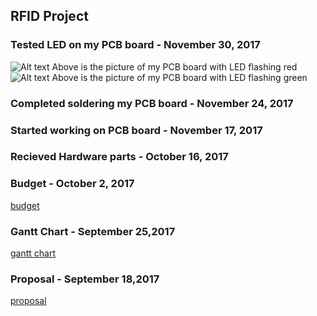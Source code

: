 RFID Project
------------
### Tested LED on my PCB board - November 30, 2017
![Alt text](https://github.com/gurusharma/RFID/blob/master/20171201_130101.jpg?raw=true "PCB Board LED working")
Above is the picture of my PCB board with LED flashing red
![Alt text](https://github.com/gurusharma/RFID/blob/master/20171201_130036.jpg?raw=true "PCB Board LED working")
Above is the picture of my PCB board with LED flashing green


### Completed soldering my PCB board - November 24, 2017

### Started working on PCB board - November 17, 2017

### Recieved Hardware parts - October 16, 2017

### Budget - October 2, 2017
[budget](https://github.com/gurusharma/RFID/blob/master/Guru_budget.xlsx)

### Gantt Chart - September 25,2017
[gantt chart](https://github.com/gurusharma/RFID/blob/master/GuruSharma.mpp)

### Proposal - September 18,2017
[proposal](https://github.com/gurusharma/RFID/blob/master/ProposalContentStudentNameRev02.xlsx)
